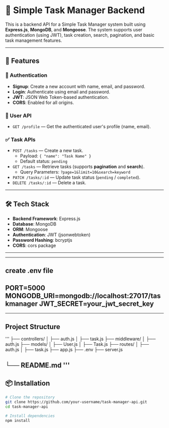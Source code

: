 # 📝 Simple Task Manager Backend

This is a backend API for a Simple Task Manager system built using **Express.js**, **MongoDB**, and **Mongoose**. The system supports user authentication (using JWT), task creation, search, pagination, and basic task management features.

---

## 🚀 Features

### 🔐 Authentication
- **Signup**: Create a new account with name, email, and password.
- **Login**: Authenticate using email and password.
- **JWT**: JSON Web Token-based authentication.
- **CORS**: Enabled for all origins.

### 👤 User API
- `GET /profile` — Get the authenticated user's profile (name, email).

### ✅ Task APIs
- `POST /tasks` — Create a new task.
  - Payload: `{ "name": "Task Name" }`
  - Default status: `pending`
- `GET /tasks` — Retrieve tasks (supports **pagination** and **search**).
  - Query Parameters: `?page=1&limit=10&search=keyword`
- `PATCH /tasks/:id` — Update task status (`pending` / `completed`).
- `DELETE /tasks/:id` — Delete a task.

---

## 🛠️ Tech Stack

- **Backend Framework**: Express.js
- **Database**: MongoDB
- **ORM**: Mongoose
- **Authentication**: JWT (jsonwebtoken)
- **Password Hashing**: bcryptjs
- **CORS**: cors package

---
---
## create .env file

PORT=5000
MONGODB_URI=mongodb://localhost:27017/taskmanager
JWT_SECRET=your_jwt_secret_key
---
---
## Project Structure 
'''
├── controllers/
│   ├── auth.js
│   ├── task.js
├── middleware/
│   ├── auth.js
├── models/
│   ├── User.js
│   ├── Task.js
├── routes/
│   ├── auth.js
│   ├── task.js
├── app.js
├── .env
├── server.js

└── README.md
'''
---
## 📦 Installation

```bash
# Clone the repository
git clone https://github.com/your-username/task-manager-api.git
cd task-manager-api

# Install dependencies
npm install

